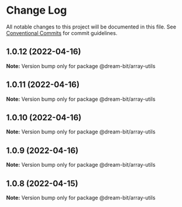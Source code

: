 # Change Log

All notable changes to this project will be documented in this file.
See [Conventional Commits](https://conventionalcommits.org) for commit guidelines.

## 1.0.12 (2022-04-16)

**Note:** Version bump only for package @dream-bit/array-utils





## 1.0.11 (2022-04-16)

**Note:** Version bump only for package @dream-bit/array-utils





## 1.0.10 (2022-04-16)

**Note:** Version bump only for package @dream-bit/array-utils





## 1.0.9 (2022-04-16)

**Note:** Version bump only for package @dream-bit/array-utils





## 1.0.8 (2022-04-15)

**Note:** Version bump only for package @dream-bit/array-utils
